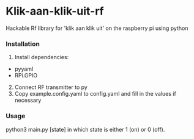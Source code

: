# Klik-aan-klik-uit-rf
Hackable Rf library for 'klik aan klik uit' on the raspberry pi using python


### Installation
1. Install dependencies:
- pyyaml
- RPi.GPIO

2. Connect RF transmitter to py
3. Copy example.config.yaml to config.yaml and fill in the values if necessary

### Usage
python3 main.py [state]
in which state is either 1 (on) or 0 (off).
